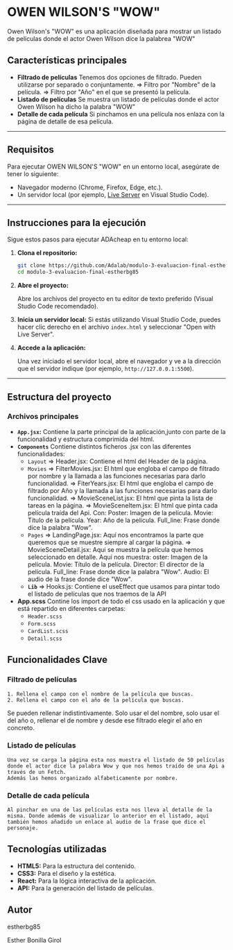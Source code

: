 # OWEN WILSON'S "WOW"

Owen Wilson's "WOW" es una aplicación diseñada para mostrar un listado de películas donde el actor Owen Wilson dice la palabrea "WOW"

## Características principales

- **Filtrado de películas** Tenemos dos opciones de filtrado. Pueden utilizarse por separado o conjuntamente.
  => Filtro por "Nombre" de la película.
  => Filtro por "Año" en el que se presentó la película.
- **Listado de películas** Se muestra un listado de películas donde el actor Owen Wilson ha dicho la palabra "WOW"
- **Detalle de cada película** Si pinchamos en una película nos enlaza con la página de detalle de esa película.

---

## Requisitos

Para ejecutar OWEN WILSON'S "WOW" en un entorno local, asegúrate de tener lo siguiente:

- Navegador moderno (Chrome, Firefox, Edge, etc.).
- Un servidor local (por ejemplo, [Live Server](https://marketplace.visualstudio.com/items?itemName=ritwickdey.LiveServer) en Visual Studio Code).

---

## Instrucciones para la ejecución

Sigue estos pasos para ejecutar ADAcheap en tu entorno local:

1. **Clona el repositorio:**

   ```bash
   git clone https://github.com/Adalab/modulo-3-evaluacion-final-estherbg85.git
   cd modulo-3-evaluacion-final-estherbg85
   ```

2. **Abre el proyecto:**

   Abre los archivos del proyecto en tu editor de texto preferido (Visual Studio Code recomendado).

3. **Inicia un servidor local:**
   Si estás utilizando Visual Studio Code, puedes hacer clic derecho en el archivo `index.html` y seleccionar "Open with Live Server".

4. **Accede a la aplicación:**

   Una vez iniciado el servidor local, abre el navegador y ve a la dirección que el servidor indique (por ejemplo, `http://127.0.0.1:5500`).

---

## Estructura del proyecto

### Archivos principales

- **`App.jsx`:** Contiene la parte principal de la aplicación,junto con parte de la funcionalidad y estructura comprimida del html.
- **`Components`** Contiene distintos ficheros .jsx con las diferentes funcionalidades:
  - `Layout`
    => Header.jsx: Contiene el html del Header de la página.
  - `Movies`
    => FilterMovies.jsx: El html que engloba el campo de filtrado por nombre y la llamada a las funciones necesarias para darlo funcionalidad.
    => FiterYears.jsx: El html que engloba el campo de filtrado por Año y la llamada a las funciones necesarias para darlo funcionalidad.
    => MovieSceneList.jsx: El html que pinta la lista de tareas en la página.
    => MovieSceneItem.jsx: El html que pinta cada película traída del Api. Con:
    Poster: Imagen de la película.
    Movie: Título de la película.
    Year: Año de la película.
    Full_line: Frase donde dice la palabra "Wow".
  - `Pages`
    => LandingPage.jsx: Aquí nos encontramos la parte que queremos que se muestre siempre al cargar la página.
    => MovieSceneDetail.jsx: Aqui se muestra la película que hemos seleccionado en detalle. Aquí nos muestra:
    oster: Imagen de la película.
    Movie: Título de la película.
    Director: El director de la película.
    Full_line: Frase donde dice la palabra "Wow".
    Audio: El audio de la frase donde dice "Wow".
  - **`Lib`**
    => Hooks.js: Contiene el useEffect que usamos para pintar todo el listado de películas que nos traemos de la API
- **App.scss** Contine los import de todo el css usado en la aplicación y que está repartido en diferentes carpetas:
  - `Header.scss`
  - `Form.scss`
  - `CardList.scss`
  - `Detail.scss`

## Funcionalidades Clave

### Filtrado de películas

    1. Rellena el campo con el nombre de la película que buscas.
    2. Rellena el campo con el año de la película que buscas.

Se pueden rellenar indistintivamente. Solo usar el del nombre, solo usar el del año o, rellenar el de nombre y desde ese filtrado elegir el año en concreto.

### Listado de películas

    Una vez se carga la página esta nos muestra el listado de 50 películas donde el actor dice la palabra Wow y que nos hemos traído de una Api a través de un Fetch.
    Además las hemos organizado alfabeticamente por nombre.

### Detalle de cada película

    Al pinchar en una de las películas esta nos lleva al detalle de la misma. Donde además de visualizar lo anterior en el listado, aquí también hemos añadido un enlace al audio de la frase que dice el personaje.

## Tecnologías utilizadas

- **HTML5:** Para la estructura del contenido.
- **CSS3:** Para el diseño y la estética.
- **React:** Para la lógica interactiva de la aplicación.
- **API:** Para la generación del listado de películas.

## Autor

estherbg85

Esther Bonilla Girol
